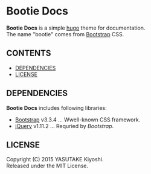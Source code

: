 # Bootie Docs

**Bootie Docs** is a simple [hugo](http://gohugo.io/) theme for documentation.  
The name "bootie" comes from [Bootstrap](http://getbootstrap.com/) CSS.

## CONTENTS

* [DEPENDENCIES](#dependencies)
* [LICENSE](#license)

## DEPENDENCIES

**Bootie Docs** includes following libraries:

* [Bootstrap](http://getbootstrap.com/) v3.3.4 ... Wwell-known CSS framework.
* [jQuery](https://jquery.com/) v1.11.2 ... Requried by _Bootstrap_.

## LICENSE

Copyright (C) 2015 YASUTAKE Kiyoshi.  
Released under the MIT License.
